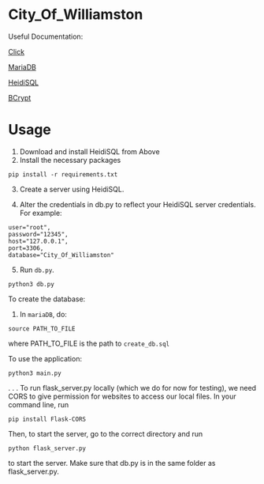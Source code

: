 # City_Of_Williamston

Useful Documentation:

[Click](https://click.palletsprojects.com/en/8.1.x/quickstart/)

[MariaDB](https://www.mariadbtutorial.com/)

[HeidiSQL](https://www.heidisql.com/)

[BCrypt](https://github.com/pyca/bcrypt/)


# Usage
1. Download and install HeidiSQL from Above
2. Install the necessary packages

```
pip install -r requirements.txt
```

3. Create a server using HeidiSQL.

4. Alter the credentials in db.py to reflect your HeidiSQL server credentials. For example:

```
user="root",
password="12345",
host="127.0.0.1",
port=3306,
database="City_Of_Williamston"
```

5. Run `db.py`.

```
python3 db.py
```

To create the database:

1. In `mariaDB`, do:

```
source PATH_TO_FILE
```

where PATH_TO_FILE is the path to `create_db.sql`


To use the application:

```
python3 main.py
```
.
.
.
To run flask_server.py locally (which we do for now for testing), we need CORS to give permission for websites to access our local files.
In your command line, run
```
pip install Flask-CORS
```
Then, to start the server, go to the correct directory and run
```
python flask_server.py
```
to start the server. Make sure that db.py is in the same folder as flask_server.py.
